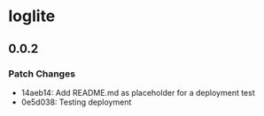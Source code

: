 # loglite

## 0.0.2

### Patch Changes

- 14aeb14: Add README.md as placeholder for a deployment test
- 0e5d038: Testing deployment
